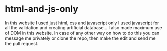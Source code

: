 # html-and-js-only
In this website I used just html, css and javascript only
I used javascript for all the validation and creating artificial database...
I also made maximum use of DOM in this website.
In case of any other way on how to do this you can message me privately or clone the repo, then make the edit and send me the pull request.
